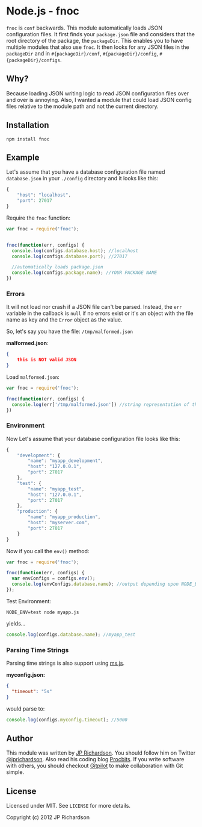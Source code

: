 

Node.js - fnoc
=====================

`fnoc` is `conf` backwards. This module automatically loads JSON configuration files. It first finds your `package.json` file and considers that the root directory of the package, the `packageDir`. This enables you to have multiple modules that also use `fnoc`. It then looks for any JSON files in the `packageDir` and in `#{packageDir}/conf`, `#{packageDir}/config`, `#{packageDir}/configs`.



Why?
----

Because loading JSON writing logic to read JSON configuration files over and over is annoying. Also, I wanted a module that could load JSON config files relative to the module path and not the current directory.



Installation
------------

    npm install fnoc



Example
-------

Let's assume that you have a database configuration file named `database.json` in your `./config` directory and it looks like this:

```javascript
{
    "host": "localhost",
    "port": 27017
}
```

Require the `fnoc` function:

```javascript
var fnoc = require('fnoc');


fnoc(function(err, configs) {
  console.log(configs.database.host); //localhost
  console.log(configs.database.port); //27017

  //automatically loads package.json
  console.log(configs.package.name); //YOUR PACKAGE NAME
})
```


### Errors

It will not load nor crash if a JSON file can't be parsed. Instead, the `err` variable in the callback is `null` if no errors exist or it's an object with the file name as key and the `Error` object as the value.

So, let's say you have the file: `/tmp/malformed.json`

**malformed.json**:

```json
{
    this is NOT valid JSON
}
```

Load `malformed.json`:

```javascript
var fnoc = require('fnoc');

fnoc(function(err, configs) {
  console.log(err['/tmp/malformed.json']) //string representation of the error
})
```


### Environment

Now Let's assume that your database configuration file looks like this:

```javascript
{
    "development": {
        "name": "myapp_development",
        "host": "127.0.0.1",
        "port": 27017
    },
    "test": {
        "name": "myapp_test",
        "host": "127.0.0.1",
        "port": 27017
    },
    "production": {
        "name": "myapp_production",
        "host": "myserver.com",
        "port": 27017
    }
}
```

Now if you call the `env()` method:

```javascript
var fnoc = require('fnoc');

fnoc(function(err, configs) {
  var envConfigs = configs.env();
  console.log(envConfigs.database.name); //output depending upon NODE_ENV   
});

```

Test Environment:

    NODE_ENV=test node myapp.js

yields...

```javascript
console.log(configs.database.name); //myapp_test
```

### Parsing Time Strings

Parsing time strings is also support using [ms.js](https://github.com/guille/ms.js).

**myconfig.json:**

```json
{
  "timeout": "5s"
}
```

would parse to:

```javascript
console.log(configs.myconfig.timeout); //5000
```



Author
------

This module was written by [JP Richardson][aboutjp]. You should follow him on Twitter [@jprichardson][twitter]. Also read his coding blog [Procbits][procbits]. If you write software with others, you should checkout [Gitpilot][gitpilot] to make collaboration with Git simple.



License
-------

Licensed under MIT. See `LICENSE` for more details.

Copyright (c) 2012 JP Richardson


[aboutjp]: http://about.me/jprichardson
[twitter]: http://twitter.com/jprichardson
[procbits]: http://procbits.com
[gitpilot]: http://gitpilot.com




